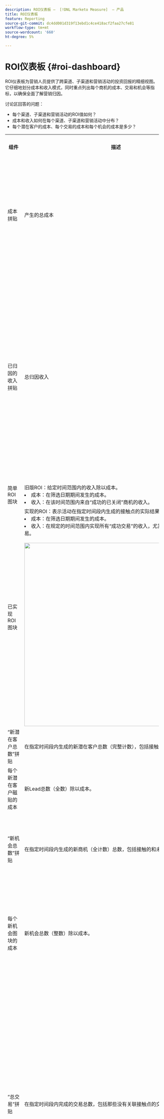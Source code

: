 ```yaml
---
description: ROI仪表板 —  [!DNL Marketo Measure]  — 产品
title: ROI仪表板
feature: Reporting
source-git-commit: dc4dd001d319f13ebd1c4ce418acf2faa27cfe81
workflow-type: tm+mt
source-wordcount: '660'
ht-degree: 5%

---
```


# ROI仪表板 {#roi-dashboard}

ROI仪表板为营销人员提供了跨渠道、子渠道和营销活动的投资回报的精细视图。 它仔细地划分成本和收入模式，同时重点列出每个商机的成本、交易和机会等指标，以确保全面了解营销归因。

讨论区回答的问题：

* 每个渠道、子渠道和营销活动的ROI值如何？
* 成本和收入如何在每个渠道、子渠道和营销活动中分布？
* 每个潜在客户的成本、每个交易的成本和每个机会的成本是多少？

<table style="table-layout:auto"> 
<tbody>
 <tr> 
   <th>组件</th> 
   <th>描述</th>
   <th>日期类型</th>
   <th>穿透钻取字段</th>
   <th>过滤器</th>
  </tr>
  <tr>
    <td>成本拼贴</td>
    <td>产生的总成本</td>
    <td>成本发生日期</td>
    <td><li>营销活动ID</li>
<li>营销活动名称</li>
<li>渠道</li>
<li>子渠道</li>
<li>日期</li>
<li>支出</li></td>
    <td rowspan="15"><li>日期</li>
<li>归因模型（设置）</li>
<li>渠道</li>
<li>子渠道</li>
<li>营销活动</li></td>
  </tr>
  <tr>
    <td>已归因的收入拼贴</td>
    <td>总归因收入</td>
    <td>关闭日期</td>
    <td><li>机会 ID</li>
<li>机会名称</li>
<li>机会创建日期</li>
<li>商机结束日期</li>
<li>为已关闭(Y/N)</li>
<li>获胜(Y/N)</li>
<li>归因模型</li>
<li>已归因收入</li>
<li>已实现收入</li></td>
  </tr>
  <tr>
    <td>简单ROI图块</td>
    <td>旧版ROI：给定时间范围内的收入除以成本。 
    <li>成本：在筛选日期期间发生的成本。</li>
    <li>收入：在该时间范围内来自“成功的已关闭”商机的收入。</li></td>
    <td>关闭日期</td>
    <td>不适用</td>
  </tr>
  <tr>
    <td>已实现ROI图块</td>
    <td>实现的ROI：表示活动在指定时间段内生成的接触点的实际结果。
    <li>成本：在筛选日期期间发生的成本。</li>
    <li>收入：在规定的时间范围内实现所有“成功交易”的收入，尤其是受接触点影响的交易。</li>
    <br/><img src="assets/roi-dashboard-1.png" width="600"></td>
    <td>成本发生日期</td>
    <td>不适用</td>
  </tr>
  <tr>
    <td>“新潜在客户总数”拼贴</td>
    <td>在指定时间段内生成的新潜在客户总数（完整计数），包括接触和未接触的潜在客户。</td>
    <td>创建日期</td>
    <td rowspan="2">
    <li>商机ID</li>
    <li>潜在客户电子邮件</li>
    <li>LC日期</li></td>
  </tr>
  <tr>
    <td>每个新潜在客户磁贴的成本</td>
    <td>新Lead总数（全数）除以成本。</td>
    <td>创建日期</td>
  </tr>
  <tr>
    <td>“新机会总数”拼贴</td>
    <td>在指定时间段内生成的新商机（全计数）总数，包括接触的和未接触的潜在客户。</td>
    <td>创建日期</td>
    <td rowspan="2">
    <li>机会 ID</li>
    <li>机会名称</li>
    <li>机会创建日期</li>
    <li>商机结束日期</li>
    <li>为已关闭(Y/N)</li>
    <li>获胜(Y/N)</li>
    <li>当前阶段</li></td>
  </tr>
  <tr>
    <td>每个新机会图块的成本</td>
    <td>新机会总数（整数）除以成本。</td>
    <td>创建日期</td>
  </tr>
  <tr>
    <td>“总交易”拼贴</td>
    <td>在指定时间段内完成的交易总数，包括那些没有关联接触点的交易。</td>
    <td>关闭日期</td>
    <td><li>机会 ID</li>
<li>机会名称</li>
<li>机会创建日期</li>
<li>商机结束日期</li>
<li>为已关闭(Y/N)</li>
<li>获胜(Y/N)</li>
<li>当前阶段</li>
<li>货币</li>
<li>归因模型</li>
<li>已归因收入</li>
<li>已实现收入</li></td>
  </tr>
  <tr>
    <td>按渠道列出的成本和收入图表</td>
    <td>同时显示成本和收入的条形图，旨在比较各个渠道、子渠道和促销活动在成本中所占的比例。
    <br/><img src="assets/roi-dashboard-2.png" width="600"></td>
    <td>关闭日期</td>
    <td>成本：
<br/>
<li>营销活动ID</li>
<li>营销活动名称</li>
<li>渠道</li>
<li>子渠道</li>
<li>成本发生日期</li>
<li>货币</li>
<li>支出</li>
<p>
收入：
<br/>
<li>机会 ID</li>
<li>机会名称</li>
<li>机会创建日期</li>
<li>商机结束日期</li>
<li>为已关闭(Y/N)</li>
<li>获胜(Y/N)</li>
<li>已归因收入</li>
<li>归因模型</li>
<li>已归因收入</li>
<li>已实现收入</li></td>
  </tr>
  <tr>
    <td>随时间推移实现的与简单的ROI</td>
    <td>显示已实现ROI与简单ROI之间比较的时间系列折线图，跟踪其随时间变化的进度。
    <br/><img src="assets/roi-dashboard-3.png" width="600"></td>
    <td>简单ROI：成本发生日期和结束日期
    <p>已实现ROI：发生成本日期和接触点日期</td>
    <td>不适用</td>
  </tr>
  <tr>
    <td>随时间变化的成本图表</td>
    <td>显示季度/每月总成本的栈叠条形图，按各个渠道进行分段，以查看详细细分。
    <br/><img src="assets/roi-dashboard-4.png" width="600"></td>
    <td>成本发生日期</td>
    <td rowspan="2"><li>营销活动ID</li>
<li>营销活动名称</li>
<li>渠道</li>
<li>子渠道</li>
<li>成本发生日期</li>
<li>货币</li>
<li>支出</li></td>
  </tr>
  <tr>
    <td>按渠道成本图表</td>
    <td>显示按渠道分段的营销支出的条形图。
    <br/><img src="assets/roi-dashboard-5.png" width="600"></td>
    <td>成本发生日期</td>
  </tr>
  <tr>
    <td>ROI摘要表</td>
    <td>该表显示按各个渠道划分的归因收入、成本和ROI，以进行详细细分。
<p>
<b>列:</b>
<p>
<li>渠道/子渠道/营销活动</li>
<li>成本</li>
<li>已归因收入</li>
<li>简单ROI</li>
<li>已实现ROI</li>
<li>未实现的管道</li>
<ul style="padding-left: 30px;"><li>在给定时间范围内从与活动关联的接触点（开放机会）进行管道</li></ul></td>
    <td>简单ROI：成本发生日期和结束日期
    <p>已实现ROI：发生成本日期和接触点日期</td>
    <td>不适用</td>
  </tr>
  <tr>
    <td>营销支出表</td>
    <td>该表按各个渠道显示成本、新销售线索、商机和已结束的交易并细分。
<p>
<b>列:</b>
<p>
<li>渠道/子渠道/营销活动</li>
<li>成本</li>
<li>新潜在客户</li>
<li>每个新商机的成本</li>
<li>新机会</li>
<li>每个新机会的成本</li>
<li>已结束交易</li>
<li>每笔交易完成的成本</li></td>
    <td><li>成本：成本发生日期</li>
<li>新潜在客户：创建日期</li>
<li>新业务机会：创建日期</li>
<li>交易已结束：结束日期</li></td>
    <td>不适用</td>
  </tr>
</tbody>
</table>
